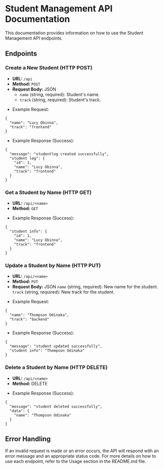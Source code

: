 # Student Management API Documentation

This documentation provides information on how to use the Student Management API endpoints.

## Endpoints

### Create a New Student (HTTP POST)

- **URL:** `/api`
- **Method:** `POST`
- **Request Body:** JSON
  - `name` (string, required): Student's name.
  - `track` (string, required): Student's track.

* Example Request:

```
{
  "name": "Lucy Obinna",
  "track": "frontend"
}
```

- Example Response (Success):

```
{
  "message": "studentlog created successfully",
  "student log": {
    "id": 1,
    "name": "Lucy Obinna",
    "track": "frontend"
  }
}
```

### Get a Student by Name (HTTP GET)

- **URL:** `/api/<name>`
- **Method:** `GET`

* Example Response (Success):

```
{
  "student info": {
    "id": 1,
    "name": "Lucy Obinna",
    "track": "frontend"
  }
}
```

### Update a Student by Name (HTTP PUT)

- **URL:** `/api/<name>`
- **Method:** `PUT`
- **Request Body:** JSON
  `name` (string, required): New name for the student.
  `track` (string, required): New track for the student.

* Example Request:

```
{
  "name": "Thompson Odinaka",
  "track": "backend"
}
```

- Example Response (Success):

```
{
  "message": "student updated successfully",
  "student info": "Thompson Odinaka"
}
```

### Delete a Student by Name (HTTP DELETE)

- **URL:** `/api/<name>`
- **Method:** DELETE

* Example Response (Success):

```
{
  "message": "student deleted successfully",
  "data": {
    "name": "Thompson Odinaka"
  }
}
```

## Error Handling

If an invalid request is made or an error occurs, the API will respond with an error message and an appropriate status code.
For more details on how to use each endpoint, refer to the Usage section in the README.md file.
